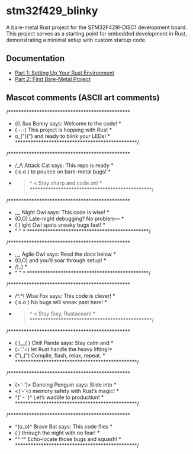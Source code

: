 # stm32f429_blinky

A bare-metal Rust project for the STM32F429I-DISC1 development board. This project serves as a starting point for embedded development in Rust, demonstrating a minimal setup with custom startup code.

## Documentation

- [Part 1: Setting Up Your Rust Environment](./doc/part_01.md)
- [Part 2: First Bare-Metal Project](./doc/part_02.md)

## Mascot comments (ASCII art comments)

/***********************************************
*  (\(\   Sus Bunny says: Welcome to the code! *
*  ( -.-)  This project is hopping with Rust   *
*  o_(")(") and ready to blink your LEDs!      *
***********************************************/

/***********************************************
*  /\_/\   Attack Cat says: This repo is ready *
* ( o.o )  to pounce on bare-metal bugs!       *
*  > ^ <   Stay sharp and code on!             *
***********************************************/

/***********************************************
*  ,_,     Night Owl says: This code is wise!  *
* (O,O)    Late-night debugging? No problem—   *
* (   )    ight Owl spots sneaky bugs fast!    *
*  " "                                         *
***********************************************/

/***********************************************
 *  ,_,    Agile Owl says: Read the docs below *
 * (O,O)   and you’ll soar through setup!      *
 * /)_)                                        *
 * " "                                         *
 ***********************************************/

/***********************************************
*   /^.^\  Wise Fox says: This code is clever! *
*  ( o.o ) No bugs will sneak past here!       *
*   > ^ <  Stay foxy, Rustacean!               *
***********************************************/

/***********************************************
*  ( )__( )  Chill Panda says: Stay calm and   *
*  (='.'=)   let Rust handle the heavy lifting!*
*  (")_(")  Compile, flash, relax, repeat.     *
***********************************************/

/***********************************************
*  (>'-')>  Dancing Penguin says: Slide into   *
* <('-'<)  memory safety with Rust’s magic!    *
* ^(' - ')^ Let’s waddle to production!        *
***********************************************/

/***********************************************
*  ^(o_o)^  Brave Bat says: This code flies    *
*   (   )    through the night with no fear!   *
*   ^^ ^^   Echo-locate those bugs and squash! *
***********************************************/
